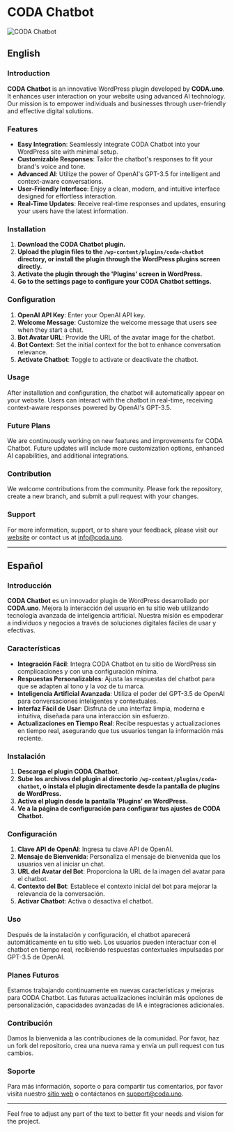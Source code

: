 # CODA Chatbot

![CODA Chatbot](https://via.placeholder.com/800x200) <!-- Puedes reemplazar esto con una imagen representativa del plugin -->

## English

### Introduction
**CODA Chatbot** is an innovative WordPress plugin developed by **CODA.uno**. It enhances user interaction on your website using advanced AI technology. Our mission is to empower individuals and businesses through user-friendly and effective digital solutions.

### Features
- **Easy Integration**: Seamlessly integrate CODA Chatbot into your WordPress site with minimal setup.
- **Customizable Responses**: Tailor the chatbot's responses to fit your brand's voice and tone.
- **Advanced AI**: Utilize the power of OpenAI's GPT-3.5 for intelligent and context-aware conversations.
- **User-Friendly Interface**: Enjoy a clean, modern, and intuitive interface designed for effortless interaction.
- **Real-Time Updates**: Receive real-time responses and updates, ensuring your users have the latest information.

### Installation
1. **Download the CODA Chatbot plugin.**
2. **Upload the plugin files to the `/wp-content/plugins/coda-chatbot` directory, or install the plugin through the WordPress plugins screen directly.**
3. **Activate the plugin through the 'Plugins' screen in WordPress.**
4. **Go to the settings page to configure your CODA Chatbot settings.**

### Configuration
1. **OpenAI API Key**: Enter your OpenAI API key.
2. **Welcome Message**: Customize the welcome message that users see when they start a chat.
3. **Bot Avatar URL**: Provide the URL of the avatar image for the chatbot.
4. **Bot Context**: Set the initial context for the bot to enhance conversation relevance.
5. **Activate Chatbot**: Toggle to activate or deactivate the chatbot.

### Usage
After installation and configuration, the chatbot will automatically appear on your website. Users can interact with the chatbot in real-time, receiving context-aware responses powered by OpenAI's GPT-3.5.

### Future Plans
We are continuously working on new features and improvements for CODA Chatbot. Future updates will include more customization options, enhanced AI capabilities, and additional integrations.

### Contribution
We welcome contributions from the community. Please fork the repository, create a new branch, and submit a pull request with your changes.

### Support
For more information, support, or to share your feedback, please visit our [website](https://coda.uno) or contact us at info@coda.uno.

---

## Español

### Introducción
**CODA Chatbot** es un innovador plugin de WordPress desarrollado por **CODA.uno**. Mejora la interacción del usuario en tu sitio web utilizando tecnología avanzada de inteligencia artificial. Nuestra misión es empoderar a individuos y negocios a través de soluciones digitales fáciles de usar y efectivas.

### Características
- **Integración Fácil**: Integra CODA Chatbot en tu sitio de WordPress sin complicaciones y con una configuración mínima.
- **Respuestas Personalizables**: Ajusta las respuestas del chatbot para que se adapten al tono y la voz de tu marca.
- **Inteligencia Artificial Avanzada**: Utiliza el poder del GPT-3.5 de OpenAI para conversaciones inteligentes y contextuales.
- **Interfaz Fácil de Usar**: Disfruta de una interfaz limpia, moderna e intuitiva, diseñada para una interacción sin esfuerzo.
- **Actualizaciones en Tiempo Real**: Recibe respuestas y actualizaciones en tiempo real, asegurando que tus usuarios tengan la información más reciente.

### Instalación
1. **Descarga el plugin CODA Chatbot.**
2. **Sube los archivos del plugin al directorio `/wp-content/plugins/coda-chatbot`, o instala el plugin directamente desde la pantalla de plugins de WordPress.**
3. **Activa el plugin desde la pantalla 'Plugins' en WordPress.**
4. **Ve a la página de configuración para configurar tus ajustes de CODA Chatbot.**

### Configuración
1. **Clave API de OpenAI**: Ingresa tu clave API de OpenAI.
2. **Mensaje de Bienvenida**: Personaliza el mensaje de bienvenida que los usuarios ven al iniciar un chat.
3. **URL del Avatar del Bot**: Proporciona la URL de la imagen del avatar para el chatbot.
4. **Contexto del Bot**: Establece el contexto inicial del bot para mejorar la relevancia de la conversación.
5. **Activar Chatbot**: Activa o desactiva el chatbot.

### Uso
Después de la instalación y configuración, el chatbot aparecerá automáticamente en tu sitio web. Los usuarios pueden interactuar con el chatbot en tiempo real, recibiendo respuestas contextuales impulsadas por GPT-3.5 de OpenAI.

### Planes Futuros
Estamos trabajando continuamente en nuevas características y mejoras para CODA Chatbot. Las futuras actualizaciones incluirán más opciones de personalización, capacidades avanzadas de IA e integraciones adicionales.

### Contribución
Damos la bienvenida a las contribuciones de la comunidad. Por favor, haz un fork del repositorio, crea una nueva rama y envía un pull request con tus cambios.

### Soporte
Para más información, soporte o para compartir tus comentarios, por favor visita nuestro [sitio web](https://coda.uno) o contáctanos en support@coda.uno.

---

Feel free to adjust any part of the text to better fit your needs and vision for the project.
